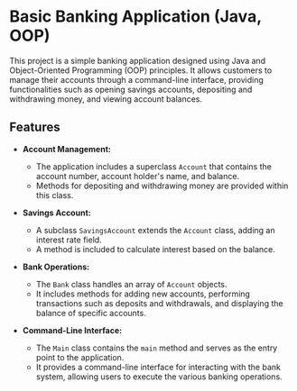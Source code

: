 # Basic Banking Application (Java, OOP)

This project is a simple banking application designed using Java and Object-Oriented Programming (OOP) principles. It allows customers to manage their accounts through a command-line interface, providing functionalities such as opening savings accounts, depositing and withdrawing money, and viewing account balances.

## Features

- **Account Management:**

  - The application includes a superclass `Account` that contains the account number, account holder's name, and balance.
  - Methods for depositing and withdrawing money are provided within this class.

- **Savings Account:**

  - A subclass `SavingsAccount` extends the `Account` class, adding an interest rate field.
  - A method is included to calculate interest based on the balance.

- **Bank Operations:**

  - The `Bank` class handles an array of `Account` objects.
  - It includes methods for adding new accounts, performing transactions such as deposits and withdrawals, and displaying the balance of specific accounts.

- **Command-Line Interface:**
  - The `Main` class contains the `main` method and serves as the entry point to the application.
  - It provides a command-line interface for interacting with the bank system, allowing users to execute the various banking operations.
